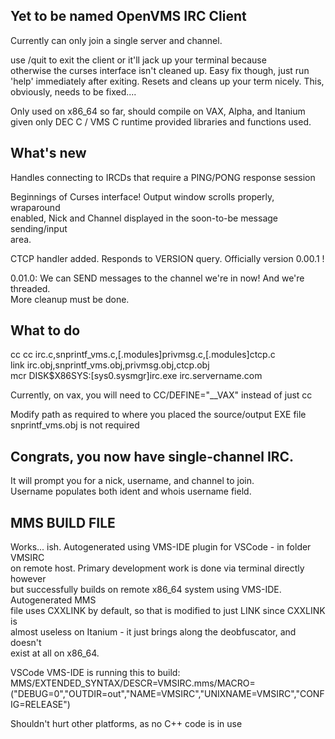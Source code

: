 ## Yet to be named OpenVMS IRC Client

Currently can only join a single server and channel.

use /quit to exit the client or it'll jack up your terminal because  
otherwise the curses interface isn't cleaned up. Easy fix though, just 
run 'help' immediately after exiting. Resets and cleans up your term
nicely. This, obviously, needs to be fixed....
 

Only used on x86_64 so far, should compile on VAX, Alpha, and Itanium    
given only DEC C / VMS C runtime provided libraries and functions used.  

## What's new

Handles connecting to IRCDs that require a PING/PONG response session  

Beginnings of Curses interface! Output window scrolls properly, wraparound  
enabled, Nick and Channel displayed in the soon-to-be message sending/input  
area. 

CTCP handler added. Responds to VERSION query. Officially version 0.00.1 !

0.01.0: We can SEND messages to the channel we're in now! And we're threaded.  
More cleanup must be done. 

## What to do

cc cc irc.c,snprintf_vms.c,[.modules]privmsg.c,[.modules]ctcp.c    
link irc.obj,snprintf_vms.obj,privmsg.obj,ctcp.obj  
mcr DISK$X86SYS:[sys0.sysmgr]irc.exe irc.servername.com  

Currently, on vax, you will need to CC/DEFINE="__VAX" instead of just cc  

Modify path as required to where you placed the source/output EXE file  
snprintf_vms.obj is not required 

## Congrats, you now have single-channel IRC.

It will prompt you for a nick, username, and channel to join.  
Username populates both ident and whois username field.  


## MMS BUILD FILE

Works... ish. Autogenerated using VMS-IDE plugin for VSCode - in folder VMSIRC  
on remote host. Primary development work is done via terminal directly however   
but successfully builds on remote x86_64 system using VMS-IDE. Autogenerated MMS  
file uses CXXLINK by default, so that is modified to just LINK since CXXLINK is  
almost useless on Itanium - it just brings along the deobfuscator, and doesn't   
exist at all on x86_64.   

VSCode VMS-IDE is running this to build:
MMS/EXTENDED_SYNTAX/DESCR=VMSIRC.mms/MACRO=("DEBUG=0","OUTDIR=out","NAME=VMSIRC","UNIXNAME=VMSIRC","CONFIG=RELEASE")  

Shouldn't hurt other platforms, as no C++ code is in use